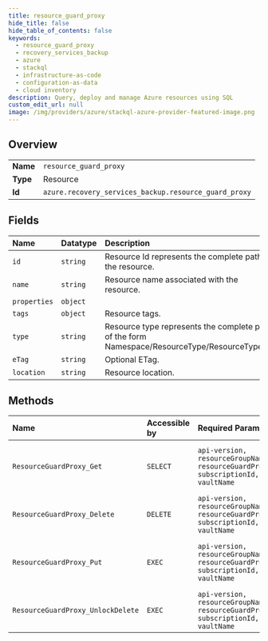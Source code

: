 ```yaml
---
title: resource_guard_proxy
hide_title: false
hide_table_of_contents: false
keywords:
  - resource_guard_proxy
  - recovery_services_backup
  - azure    
  - stackql
  - infrastructure-as-code
  - configuration-as-data
  - cloud inventory
description: Query, deploy and manage Azure resources using SQL
custom_edit_url: null
image: /img/providers/azure/stackql-azure-provider-featured-image.png
---
```

  
    

## Overview
<table><tbody>
<tr><td><b>Name</b></td><td><code>resource_guard_proxy</code></td></tr>
<tr><td><b>Type</b></td><td>Resource</td></tr>
<tr><td><b>Id</b></td><td><code>azure.recovery_services_backup.resource_guard_proxy</code></td></tr>
</tbody></table>

## Fields
| Name | Datatype | Description |
|:-----|:---------|:------------|
| `id` | `string` | Resource Id represents the complete path to the resource. |
| `name` | `string` | Resource name associated with the resource. |
| `properties` | `object` |  |
| `tags` | `object` | Resource tags. |
| `type` | `string` | Resource type represents the complete path of the form Namespace/ResourceType/ResourceType/... |
| `eTag` | `string` | Optional ETag. |
| `location` | `string` | Resource location. |
## Methods
| Name | Accessible by | Required Params | Description |
|:-----|:--------------|:----------------|:------------|
| `ResourceGuardProxy_Get` | `SELECT` | `api-version, resourceGroupName, resourceGuardProxyName, subscriptionId, vaultName` | Returns ResourceGuardProxy under vault and with the name referenced in request |
| `ResourceGuardProxy_Delete` | `DELETE` | `api-version, resourceGroupName, resourceGuardProxyName, subscriptionId, vaultName` | Delete ResourceGuardProxy under vault |
| `ResourceGuardProxy_Put` | `EXEC` | `api-version, resourceGroupName, resourceGuardProxyName, subscriptionId, vaultName` | Add or Update ResourceGuardProxy under vault<br />Secures vault critical operations |
| `ResourceGuardProxy_UnlockDelete` | `EXEC` | `api-version, resourceGroupName, resourceGuardProxyName, subscriptionId, vaultName` | Secures delete ResourceGuardProxy operations. |

